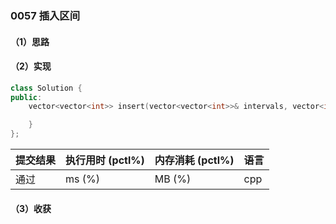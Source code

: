 ### 0057 插入区间

#### （1）思路

#### （2）实现

```cpp
class Solution {
public:
    vector<vector<int>> insert(vector<vector<int>>& intervals, vector<int>& newInterval) {

    }
};
```

| 提交结果 | 执行用时 (pctl%) | 内存消耗 (pctl%) | 语言 |
|:---------|:-----------------|:-----------------|:-----|
| 通过     |  ms (%)   |  MB (%)  | cpp  |

#### （3）收获
